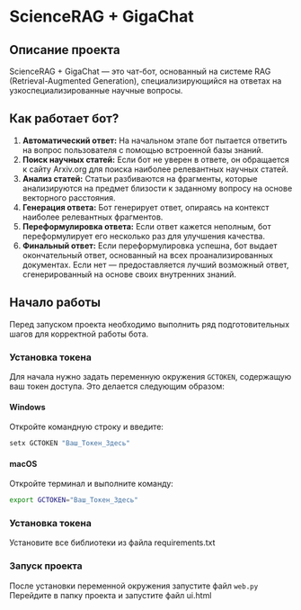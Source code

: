 # ScienceRAG + GigaChat

## Описание проекта
ScienceRAG + GigaChat — это чат-бот, основанный на системе RAG (Retrieval-Augmented Generation), специализирующийся на ответах на узкоспециализированные научные вопросы.

## Как работает бот?
1. **Автоматический ответ:** На начальном этапе бот пытается ответить на вопрос пользователя с помощью встроенной базы знаний.
2. **Поиск научных статей:** Если бот не уверен в ответе, он обращается к сайту Arxiv.org для поиска наиболее релевантных научных статей.
3. **Анализ статей:** Статьи разбиваются на фрагменты, которые анализируются на предмет близости к заданному вопросу на основе векторного расстояния.
4. **Генерация ответа:** Бот генерирует ответ, опираясь на контекст наиболее релевантных фрагментов.
5. **Переформулировка ответа:** Если ответ кажется неполным, бот переформулирует его несколько раз для улучшения качества.
6. **Финальный ответ:** Если переформулировка успешна, бот выдает окончательный ответ, основанный на всех проанализированных документах. Если нет — предоставляется лучший возможный ответ, сгенерированный на основе своих внутренних знаний.

## Начало работы
Перед запуском проекта необходимо выполнить ряд подготовительных шагов для корректной работы бота.

### Установка токена
Для начала нужно задать переменную окружения `GCTOKEN`, содержащую ваш токен доступа. Это делается следующим образом:

#### Windows
Откройте командную строку и введите:
```bash
setx GCTOKEN "Ваш_Токен_Здесь"
```
#### macOS
Откройте терминал и выполните команду:
```bash
export GCTOKEN="Ваш_Токен_Здесь"
```
### Установка токена
Установите все библиотеки из файла requirements.txt
### Запуск проекта
После установки переменной окружения запустите файл `web.py`
Перейдите в папку проекта и запустите файл ui.html
